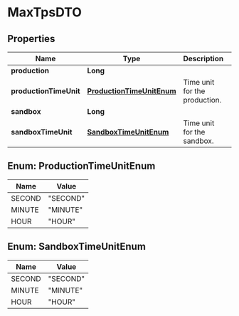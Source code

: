 

# MaxTpsDTO

## Properties

Name | Type | Description | Notes
------------ | ------------- | ------------- | -------------
**production** | **Long** |  |  [optional]
**productionTimeUnit** | [**ProductionTimeUnitEnum**](#ProductionTimeUnitEnum) | Time unit for the production. |  [optional]
**sandbox** | **Long** |  |  [optional]
**sandboxTimeUnit** | [**SandboxTimeUnitEnum**](#SandboxTimeUnitEnum) | Time unit for the sandbox. |  [optional]



## Enum: ProductionTimeUnitEnum

Name | Value
---- | -----
SECOND | &quot;SECOND&quot;
MINUTE | &quot;MINUTE&quot;
HOUR | &quot;HOUR&quot;



## Enum: SandboxTimeUnitEnum

Name | Value
---- | -----
SECOND | &quot;SECOND&quot;
MINUTE | &quot;MINUTE&quot;
HOUR | &quot;HOUR&quot;



